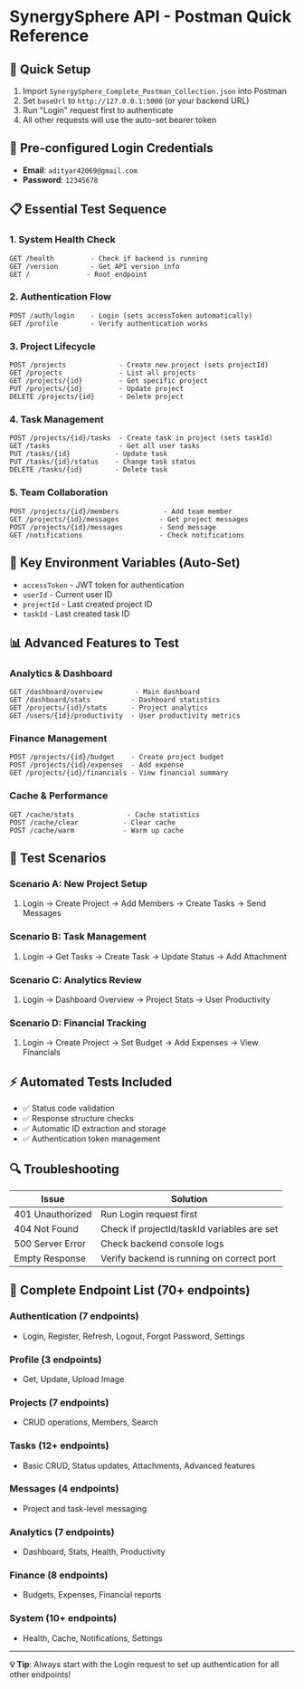 # SynergySphere API - Postman Quick Reference

## 🚀 Quick Setup
1. Import `SynergySphere_Complete_Postman_Collection.json` into Postman
2. Set `baseUrl` to `http://127.0.0.1:5000` (or your backend URL)
3. Run "Login" request first to authenticate
4. All other requests will use the auto-set bearer token

## 🔑 Pre-configured Login Credentials
- **Email**: `adityar42069@gmail.com`
- **Password**: `12345678`

## 📋 Essential Test Sequence

### 1. System Health Check
```
GET /health         - Check if backend is running
GET /version        - Get API version info
GET /              - Root endpoint
```

### 2. Authentication Flow
```
POST /auth/login    - Login (sets accessToken automatically)
GET /profile        - Verify authentication works
```

### 3. Project Lifecycle
```
POST /projects             - Create new project (sets projectId)
GET /projects              - List all projects
GET /projects/{id}         - Get specific project
PUT /projects/{id}         - Update project
DELETE /projects/{id}      - Delete project
```

### 4. Task Management
```
POST /projects/{id}/tasks  - Create task in project (sets taskId)
GET /tasks                 - Get all user tasks
PUT /tasks/{id}           - Update task
PUT /tasks/{id}/status    - Change task status
DELETE /tasks/{id}        - Delete task
```

### 5. Team Collaboration
```
POST /projects/{id}/members           - Add team member
GET /projects/{id}/messages          - Get project messages
POST /projects/{id}/messages         - Send message
GET /notifications                   - Check notifications
```

## 🔧 Key Environment Variables (Auto-Set)
- `accessToken` - JWT token for authentication
- `userId` - Current user ID
- `projectId` - Last created project ID  
- `taskId` - Last created task ID

## 📊 Advanced Features to Test

### Analytics & Dashboard
```
GET /dashboard/overview        - Main dashboard
GET /dashboard/stats          - Dashboard statistics
GET /projects/{id}/stats      - Project analytics
GET /users/{id}/productivity  - User productivity metrics
```

### Finance Management
```
POST /projects/{id}/budget    - Create project budget
POST /projects/{id}/expenses  - Add expense
GET /projects/{id}/financials - View financial summary
```

### Cache & Performance
```
GET /cache/stats             - Cache statistics
POST /cache/clear           - Clear cache
POST /cache/warm            - Warm up cache
```

## 🧪 Test Scenarios

### Scenario A: New Project Setup
1. Login → Create Project → Add Members → Create Tasks → Send Messages

### Scenario B: Task Management
1. Login → Get Tasks → Create Task → Update Status → Add Attachment

### Scenario C: Analytics Review
1. Login → Dashboard Overview → Project Stats → User Productivity

### Scenario D: Financial Tracking
1. Login → Create Project → Set Budget → Add Expenses → View Financials

## ⚡ Automated Tests Included
- ✅ Status code validation
- ✅ Response structure checks
- ✅ Automatic ID extraction and storage
- ✅ Authentication token management

## 🔍 Troubleshooting

| Issue | Solution |
|-------|----------|
| 401 Unauthorized | Run Login request first |
| 404 Not Found | Check if projectId/taskId variables are set |
| 500 Server Error | Check backend console logs |
| Empty Response | Verify backend is running on correct port |

## 📁 Complete Endpoint List (70+ endpoints)

### Authentication (7 endpoints)
- Login, Register, Refresh, Logout, Forgot Password, Settings

### Profile (3 endpoints) 
- Get, Update, Upload Image

### Projects (7 endpoints)
- CRUD operations, Members, Search

### Tasks (12+ endpoints)
- Basic CRUD, Status updates, Attachments, Advanced features

### Messages (4 endpoints)
- Project and task-level messaging

### Analytics (7 endpoints)
- Dashboard, Stats, Health, Productivity

### Finance (8 endpoints)
- Budgets, Expenses, Financial reports

### System (10+ endpoints)
- Health, Cache, Notifications, Settings

---

**💡 Tip**: Always start with the Login request to set up authentication for all other endpoints! 